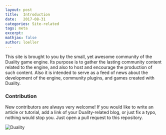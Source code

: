 ```yaml
---
layout: post
title:  Introduction
date:   2017-08-31
categories: Site-related
tags: meta
excerpt:
mathjax: false
author: loeller
---
```


This site is brought to you by the small, yet awesome community of the Duality game engine. Its purpose is to gather the lasting community content related to the engine, and also to host and encourage the production of such content. Also it is intended to serve as a feed of news about the development of the engine, community plugins, and games created with Duality.

### Contribution
New contributors are always very welcome! If you would like to write an article or tutorial, add a link of your Duality-related blog, or just fix a typo, nothing would stop you. Just open a pull request to this repository.

![Duality](https://duality.adamslair.net/style/images/logobig.png)